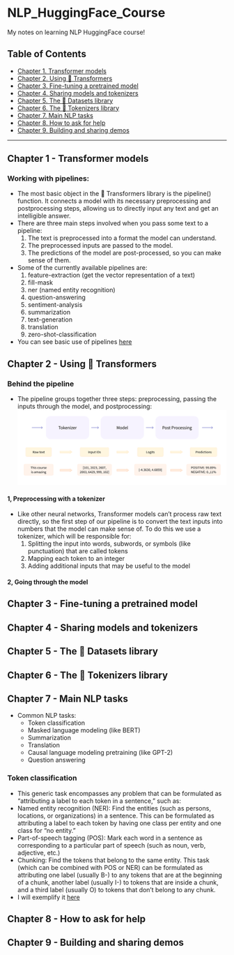 # NLP_HuggingFace_Course
My notes on learning NLP HuggingFace course!
## Table of Contents
- [Chapter 1. Transformer models](#chapter-1---transformer-models)
- [Chapter 2. Using 🤗 Transformers](#chapter-2---using--transformers)
- [Chapter 3. Fine-tuning a pretrained model](#chapter-3---fine-tuning-a-pretrained-model)
- [Chapter 4. Sharing models and tokenizers](#chapter-4---sharing-models-and-tokenizers)
- [Chapter 5. The 🤗 Datasets library](#chapter-5---the--datasets-library)
- [Chapter 6. The 🤗 Tokenizers library](#chapter-6---the--tokenizers-library)
- [Chapter 7. Main NLP tasks](#chapter-7---main-nlp-tasks)
- [Chapter 8. How to ask for help](#chapter-8---how-to-ask-for-help)
- [Chapter 9. Building and sharing demos](#chapter-9---building-and-sharing-demos)

-------------------------------------------------------------------------------------

## Chapter 1 - Transformer models
### Working with pipelines:
- The most basic object in the 🤗 Transformers library is the pipeline() function. It connects a model with its necessary preprocessing and postprocessing steps, allowing us to directly input any text and get an intelligible answer.
- There are three main steps involved when you pass some text to a pipeline:
  1. The text is preprocessed into a format the model can understand.
  2. The preprocessed inputs are passed to the model.
  3. The predictions of the model are post-processed, so you can make sense of them.
- Some of the currently available pipelines are:
  1. feature-extraction (get the vector representation of a text)
  2. fill-mask
  3. ner (named entity recognition)
  4. question-answering
  5. sentiment-analysis
  6. summarization
  7. text-generation
  8. translation
  9. zero-shot-classification
- You can see basic use of pipelines [here](working-with-pipelines.ipynb)

## Chapter 2 - Using 🤗 Transformers
### Behind the pipeline
- The pipeline groups together three steps: preprocessing, passing the inputs through the model, and postprocessing:
![pipeline](images/pipeline.svg)
#### 1, Preprocessing with a tokenizer
- Like other neural networks, Transformer models can’t process raw text directly, so the first step of our pipeline is to convert the text inputs into numbers that the model can make sense of. To do this we use a tokenizer, which will be responsible for:
  1. Splitting the input into words, subwords, or symbols (like punctuation) that are called tokens
  2. Mapping each token to an integer
  3. Adding additional inputs that may be useful to the model
#### 2, Going through the model

## Chapter 3 - Fine-tuning a pretrained model

## Chapter 4 - Sharing models and tokenizers

## Chapter 5 - The 🤗 Datasets library

## Chapter 6 - The 🤗 Tokenizers library

## Chapter 7 - Main NLP tasks
- Common NLP tasks:
  - Token classification
  - Masked language modeling (like BERT)
  - Summarization
  - Translation
  - Causal language modeling pretraining (like GPT-2)
  - Question answering
### Token classification
- This generic task encompasses any problem that can be formulated as “attributing a label to each token in a sentence,” such as:
 - Named entity recognition (NER): Find the entities (such as persons, locations, or organizations) in a sentence. This can be formulated as attributing a label to each token by having one class per entity and one class for “no entity.”
 - Part-of-speech tagging (POS): Mark each word in a sentence as corresponding to a particular part of speech (such as noun, verb, adjective, etc.)
 - Chunking: Find the tokens that belong to the same entity. This task (which can be combined with POS or NER) can be formulated as attributing one label (usually B-) to any tokens that are at the beginning of a chunk, another label (usually I-) to tokens that are inside a chunk, and a third label (usually O) to tokens that don’t belong to any chunk.
- I will exemplify it [here]()

## Chapter 8 - How to ask for help

## Chapter 9 - Building and sharing demos





